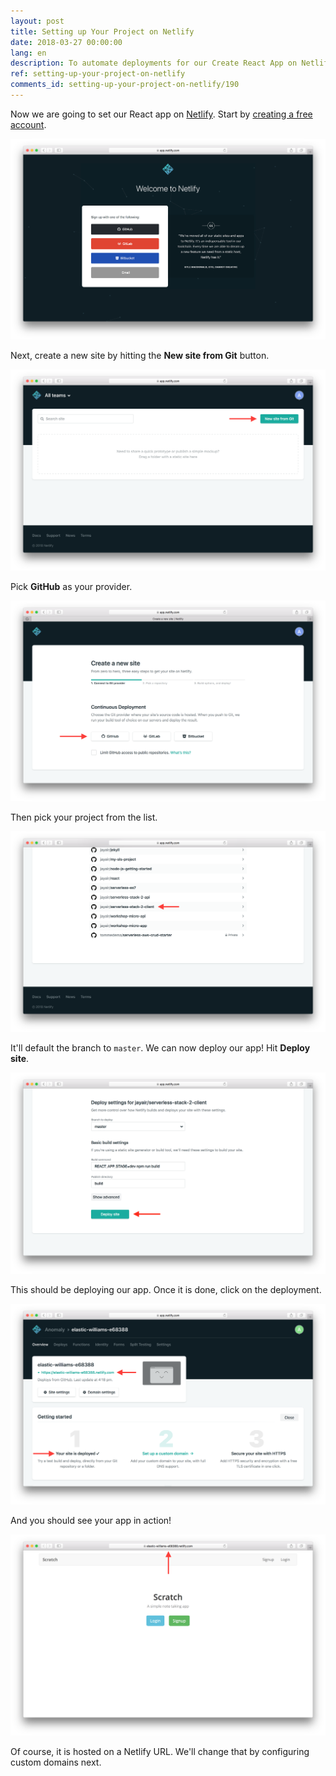 ```yaml
---
layout: post
title: Setting up Your Project on Netlify
date: 2018-03-27 00:00:00
lang: en
description: To automate deployments for our Create React App on Netlify start by signing up for a free account and adding your Git repository.
ref: setting-up-your-project-on-netlify
comments_id: setting-up-your-project-on-netlify/190
---
```


Now we are going to set our React app on [Netlify](https://www.netlify.com). Start by [creating a free account](https://app.netlify.com/signup).

![Signup for Netlify screenshot](/assets/part2/signup-for-netlify.png)

Next, create a new site by hitting the **New site from Git** button.

![Hit new site from git button screenshot](/assets/part2/hit-new-site-from-git-button.png)

Pick **GitHub** as your provider.

![Select GitHub as provider screenshot](/assets/part2/select-github-as-provider.png)

Then pick your project from the list.

![Select GitHub repo from list screenshot](/assets/part2/select-github-repo-from-list.png)

It'll default the branch to `master`. We can now deploy our app! Hit **Deploy site**.

![Hit Deploy site screenshot](/assets/part2/hit-deploy-site.png)

This should be deploying our app. Once it is done, click on the deployment.

![View deployed site screenshot](/assets/part2/view-deployed-site.png)

And you should see your app in action!

![Netlify deployed notes app screenshot](/assets/part2/netlify-deployed-notes-app.png)

Of course, it is hosted on a Netlify URL. We'll change that by configuring custom domains next.
